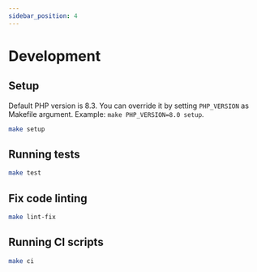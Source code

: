 ```yaml
---
sidebar_position: 4
---
```


# Development

## Setup

Default PHP version is 8.3. You can override it by setting `PHP_VERSION` as Makefile argument. Example: `make PHP_VERSION=8.0 setup`.

```sh
make setup
```

## Running tests

```sh
make test
```

## Fix code linting

```sh
make lint-fix
```

## Running CI scripts

```sh
make ci
```

